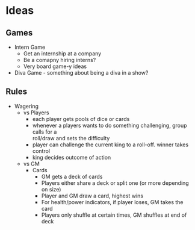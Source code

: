 # Ideas

## Games

* Intern Game
  * Get an internship at a company
  * Be a comapny hiring interns?
  * Very board game-y ideas
* Diva Game - something about being a diva in a show?

## Rules

* Wagering
  * vs Players
    * each player gets pools of dice or cards
    * whenever a players wants to do something challenging, group calls for a \
      roll/draw and sets the difficulty
    * player can challenge the current king to a roll-off. winner takes control
    * king decides outcome of action
  * vs GM
    * Cards
      * GM gets a deck of cards
      * Players either share a deck or split one (or more depending on size)
      * Player and GM draw a card, highest wins
      * For health/power indicators, if player loses, GM takes the card
      * Players only shuffle at certain times, GM shuffles at end of deck
